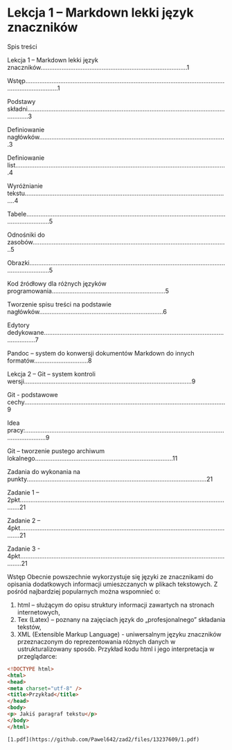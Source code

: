 # Lekcja 1 – Markdown lekki język znaczników 

Spis treści

Lekcja 1 – Markdown lekki język znaczników....................................................................................1

Wstęp...............................................................................................................................................1

Podstawy składni.............................................................................................................................3

Definiowanie nagłówków...........................................................................................................3

Definiowanie list.........................................................................................................................4

Wyróżnianie tekstu......................................................................................................................4

Tabele..........................................................................................................................................5

Odnośniki do zasobów................................................................................................................5

Obrazki........................................................................................................................................5

Kod źródłowy dla różnych języków programowania.................................................................5

Tworzenie spisu treści na podstawie nagłówków.......................................................................6

Edytory dedykowane.......................................................................................................................7

Pandoc – system do konwersji dokumentów Markdown do innych formatów...............................8

Lekcja 2 – Git – system kontroli wersji................................................................................................9

Git - podstawowe cechy...................................................................................................................9

Idea pracy:........................................................................................................................................9

Git – tworzenie pustego archiwum lokalnego...............................................................................11

Zadania do wykonania na punkty.......................................................................................................21

Zadanie 1 – 2pkt............................................................................................................................21

Zadanie 2 – 4pkt............................................................................................................................21

Zadanie 3 - 4pkt.............................................................................................................................21

Wstęp
Obecnie powszechnie wykorzystuje się języki ze znacznikami do opisania dodatkowych informacji
umieszczanych w plikach tekstowych. Z pośród najbardziej popularnych można wspomnieć o:
1. html – służącym do opisu struktury informacji zawartych na stronach internetowych,
2. Tex (Latex) – poznany na zajęciach język do „profesjonalnego” składania tekstów,
3. XML (Extensible Markup Language) - uniwersalnym języku znaczników przeznaczonym
do reprezentowania różnych danych w ustrukturalizowany sposób.
Przykład kodu html i jego interpretacja w przeglądarce:

```html
<!DOCTYPE html>
<html>
<head>
<meta charset="utf-8" />
<title>Przykład</title>
</head>
<body>
<p> Jakiś paragraf tekstu</p>
</body>
</html>

[1.pdf](https://github.com/Pawel642/zad2/files/13237609/1.pdf)



